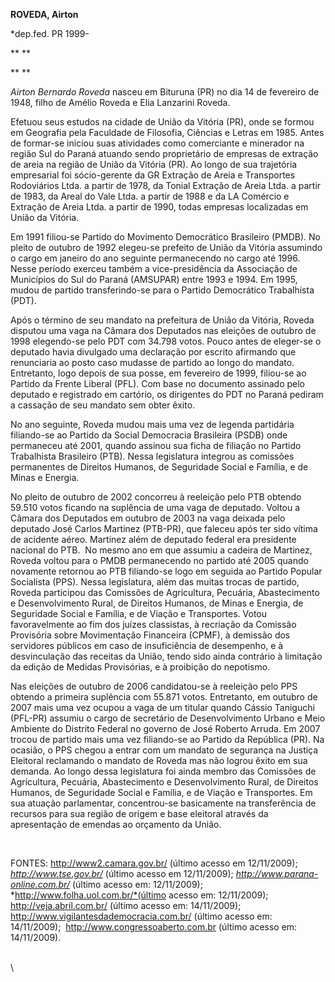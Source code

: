 **ROVEDA, Airton**

\*dep.fed. PR 1999-

** **

** **

*Airton Bernardo Roveda* nasceu em Bituruna (PR) no dia 14 de fevereiro
de 1948, filho de Amélio Roveda e Elia Lanzarini Roveda.

Efetuou seus estudos na cidade de União da Vitória (PR), onde se formou
em Geografia pela Faculdade de Filosofia, Ciências e Letras em 1985.
Antes de formar-se iniciou suas atividades como comerciante e minerador
na região Sul do Paraná atuando sendo proprietário de empresas de
extração de areia na região de União da Vitória (PR). Ao longo de sua
trajetória empresarial foi sócio-gerente da GR Extração de Areia e
Transportes Rodoviários Ltda. a partir de 1978, da Tonial Extração de
Areia Ltda. a partir de 1983, da Areal do Vale Ltda. a partir de 1988 e
da LA Comércio e Extração de Areia Ltda. a partir de 1990, todas
empresas localizadas em União da Vitória.

Em 1991 filiou-se Partido do Movimento Democrático Brasileiro (PMDB). No
pleito de outubro de 1992 elegeu-se prefeito de União da Vitória
assumindo o cargo em janeiro do ano seguinte permanecendo no cargo até
1996. Nesse período exerceu também a vice-presidência da Associação de
Municípios do Sul do Paraná (AMSUPAR) entre 1993 e 1994. Em 1995, mudou
de partido transferindo-se para o Partido Democrático Trabalhista (PDT).

Após o término de seu mandato na prefeitura de União da Vitória, Roveda
disputou uma vaga na Câmara dos Deputados nas eleições de outubro de
1998 elegendo-se pelo PDT com 34.798 votos. Pouco antes de eleger-se o
deputado havia divulgado uma declaração por escrito afirmando que
renunciaria ao posto caso mudasse de partido ao longo do mandato.
Entretanto, logo depois de sua posse, em fevereiro de 1999, filiou-se ao
Partido da Frente Liberal (PFL). Com base no documento assinado pelo
deputado e registrado em cartório, os dirigentes do PDT no Paraná
pediram a cassação de seu mandato sem obter êxito.

No ano seguinte, Roveda mudou mais uma vez de legenda partidária
filiando-se ao Partido da Social Democracia Brasileira (PSDB) onde
permaneceu até 2001, quando assinou sua ficha de filiação no Partido
Trabalhista Brasileiro (PTB). Nessa legislatura integrou as comissões
permanentes de Direitos Humanos, de Seguridade Social e Família, e de
Minas e Energia.

No pleito de outubro de 2002 concorreu à reeleição pelo PTB obtendo
59.510 votos ficando na suplência de uma vaga de deputado. Voltou a
Câmara dos Deputados em outubro de 2003 na vaga deixada pelo deputado
José Carlos Martinez (PTB-PR), que faleceu após ter sido vítima de
acidente aéreo. Martinez além de deputado federal era presidente
nacional do PTB.  No mesmo ano em que assumiu a cadeira de Martinez,
Roveda voltou para o PMDB permanecendo no partido até 2005 quando
novamente retornou ao PTB filiando-se logo em seguida ao Partido Popular
Socialista (PPS). Nessa legislatura, além das muitas trocas de partido,
Roveda participou das Comissões de Agricultura, Pecuária, Abastecimento
e Desenvolvimento Rural, de Direitos Humanos, de Minas e Energia, de
Seguridade Social e Família, e de Viação e Transportes. Votou
favoravelmente ao fim dos juízes classistas, à recriação da Comissão
Provisória sobre Movimentação Financeira (CPMF), à demissão dos
servidores públicos em caso de insuficiência de desempenho, e à
desvinculação das receitas da União, tendo sido ainda contrário à
limitação da edição de Medidas Provisórias, e à proibição do nepotismo.

Nas eleições de outubro de 2006 candidatou-se à reeleição pelo PPS
obtendo a primeira suplência com 55.871 votos. Entretanto, em outubro de
2007 mais uma vez ocupou a vaga de um titular quando Cássio Taniguchi
(PFL-PR) assumiu o cargo de secretário de Desenvolvimento Urbano e Meio
Ambiente do Distrito Federal no governo de José Roberto Arruda. Em 2007
trocou de partido mais uma vez filiando-se ao Partido da República (PR).
Na ocasião, o PPS chegou a entrar com um mandato de segurança na Justiça
Eleitoral reclamando o mandato de Roveda mas não logrou êxito em sua
demanda. Ao longo dessa legislatura foi ainda membro das Comissões de
Agricultura, Pecuária, Abastecimento e Desenvolvimento Rural, de
Direitos Humanos, de Seguridade Social e Família, e de Viação e
Transportes. Em sua atuação parlamentar, concentrou-se basicamente na
transferência de recursos para sua região de origem e base eleitoral
através da apresentação de emendas ao orçamento da União.

 

FONTES: http://www2.camara.gov.br/ (último acesso em 12/11/2009);
*http://www.tse.gov.br/* (último acesso em 12/11/2009);
*http://www.parana-online.com.br/* (último acesso em: 12/11/2009);
*http://www.folha.uol.com.br/*(último acesso em: 12/11/2009);
http://veja.abril.com.br/ (último acesso em: 14/11/2009);
http://www.vigilantesdademocracia.com.br/ (último acesso em:
14/11/2009);  http://www.congressoaberto.com.br (último acesso em:
14/11/2009).

\
 \

 

 
